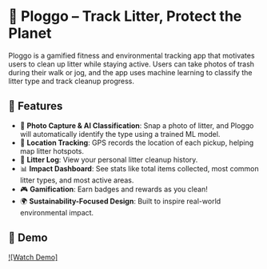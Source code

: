 # 🧹 Ploggo – Track Litter, Protect the Planet

Ploggo is a gamified fitness and environmental tracking app that motivates users to clean up litter while staying active. Users can take photos of trash during their walk or jog, and the app uses machine learning to classify the litter type and track cleanup progress.

## 🌟 Features

- 📸 **Photo Capture & AI Classification**: Snap a photo of litter, and Ploggo will automatically identify the type using a trained ML model.
- 📍 **Location Tracking**: GPS records the location of each pickup, helping map litter hotspots.
- 🧾 **Litter Log**: View your personal litter cleanup history.
- 📊 **Impact Dashboard**: See stats like total items collected, most common litter types, and most active areas.
- 🎮 **Gamification**: Earn badges and rewards as you clean!
- 🌍 **Sustainability-Focused Design**: Built to inspire real-world environmental impact.

## 🎥 Demo

[![Watch Demo]](https://youtu.be/tRiI0dYkT1Q?si=uGz5XgzHiLbqSs0Y)
